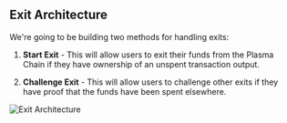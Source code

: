 ## Exit Architecture

We're going to be building two methods for handling exits: 

1. **Start Exit** - This will allow users to exit their funds from the Plasma Chain if they have ownership of an unspent transaction output.

2. **Challenge Exit** - This will allow users to challenge other exits if they have proof that the funds have been spent elsewhere. 

![Exit Architecture](https://res.cloudinary.com/divzjiip8/image/upload/v1554792644/ExitArchitecture_gr1io8.png)
